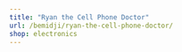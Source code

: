 ```yaml
---
title: "Ryan the Cell Phone Doctor"
url: /bemidji/ryan-the-cell-phone-doctor/
shop: electronics
---
```

